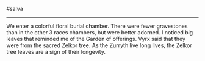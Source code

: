#salva 

---

We enter a colorful floral burial chamber. There were fewer gravestones than in the other 3 races chambers, but were better adorned. I noticed big leaves that reminded me of the Garden of offerings. Vyrx said that they were from the sacred Zelkor tree. As the Zurryth live long lives, the Zelkor tree leaves are a sign of their longevity.